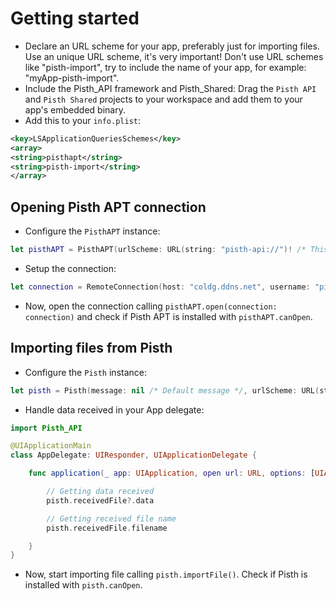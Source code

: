 # Getting started

 - Declare an URL scheme for your app, preferably just for importing files. Use an unique URL scheme, it's very important! Don't use URL schemes like "pisth-import", try to include the name of your app, for example: "myApp-pisth-import".
 - Include the Pisth_API framework and Pisth_Shared: Drag the `Pisth API` and `Pisth Shared` projects to your workspace and add them to your app's embedded binary.
 - Add this to your `info.plist`:
 
 ```xml
 <key>LSApplicationQueriesSchemes</key>
 <array>
 <string>pisthapt</string>
 <string>pisth-import</string>
 </array>
 ```

## Opening Pisth APT connection

- Configure the `PisthAPT` instance:

```swift
let pisthAPT = PisthAPT(urlScheme: URL(string: "pisth-api://")! /* This app's URL Scheme */)
```
- Setup the connection:

```swift
let connection = RemoteConnection(host: "coldg.ddns.net", username: "pisthtest", password: "pisth", name: "Pisth Test", path: "~", port: 22, useSFTP: false, os: "Raspbian")
```

- Now, open the connection calling `pisthAPT.open(connection: connection)` and check if Pisth APT is installed with `pisthAPT.canOpen`.

## Importing files from Pisth

- Configure the `Pisth` instance:

```swift
let pisth = Pisth(message: nil /* Default message */, urlScheme: URL(string: "pisth-api://")! /* This app URL scheme */)
```
- Handle data received in your App delegate:

```swift
import Pisth_API

@UIApplicationMain
class AppDelegate: UIResponder, UIApplicationDelegate {

    func application(_ app: UIApplication, open url: URL, options: [UIApplicationOpenURLOptionsKey : Any] = [:]) -> Bool {

        // Getting data received
        pisth.receivedFile?.data

        // Getting received file name
        pisth.receivedFile.filename

    }
}
```
- Now, start importing file calling `pisth.importFile()`. Check if Pisth is installed with `pisth.canOpen`.

